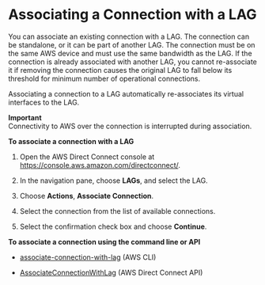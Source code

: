 # Associating a Connection with a LAG<a name="associate-connection-with-lag"></a>

You can associate an existing connection with a LAG\. The connection can be standalone, or it can be part of another LAG\. The connection must be on the same AWS device and must use the same bandwidth as the LAG\. If the connection is already associated with another LAG, you cannot re\-associate it if removing the connection causes the original LAG to fall below its threshold for minimum number of operational connections\.

Associating a connection to a LAG automatically re\-associates its virtual interfaces to the LAG\. 

**Important**  
Connectivity to AWS over the connection is interrupted during association\.

**To associate a connection with a LAG**

1. Open the AWS Direct Connect console at [https://console\.aws\.amazon\.com/directconnect/](https://console.aws.amazon.com/directconnect/)\.

1. In the navigation pane, choose **LAGs**, and select the LAG\.

1. Choose **Actions**, **Associate Connection**\.

1. Select the connection from the list of available connections\. 

1. Select the confirmation check box and choose **Continue**\.

**To associate a connection using the command line or API**

+ [associate\-connection\-with\-lag](http://docs.aws.amazon.com/cli/latest/reference/directconnect/associate-connection-with-lag.html) \(AWS CLI\)

+ [AssociateConnectionWithLag](http://docs.aws.amazon.com/directconnect/latest/APIReference/API_AssociateConnectionWithLag.html) \(AWS Direct Connect API\)